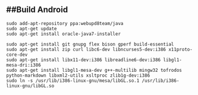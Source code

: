 ##Build Android
---
	sudo add-apt-repository ppa:webupd8team/java
	sudo apt-get update
	sudo apt-get install oracle-java7-installer
	
	sudo apt-get install git gnupg flex bison gperf build-essential
	sudo apt-get install zip curl libc6-dev libncurses5-dev:i386 x11proto-core-dev
	sudo apt-get install libx11-dev:i386 libreadline6-dev:i386 libgl1-mesa-dri:i386
	sudo apt-get install libgl1-mesa-dev g++-multilib mingw32 tofrodos python-markdown libxml2-utils xsltproc zlib1g-dev:i386
	sudo ln -s /usr/lib/i386-linux-gnu/mesa/libGL.so.1 /usr/lib/i386-linux-gnu/libGL.so
